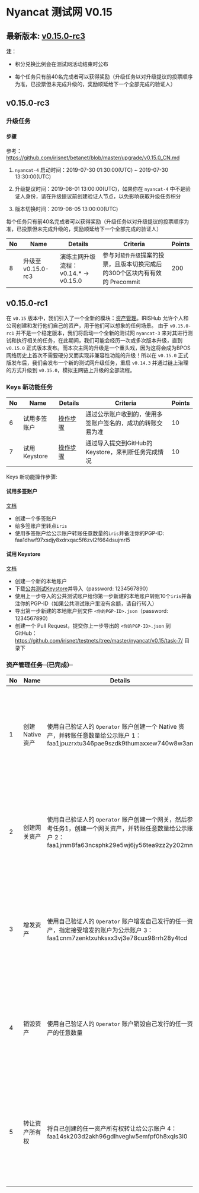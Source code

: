 # Nyancat 测试网 V0.15

## 最新版本: [v0.15.0-rc3](https://github.com/irisnet/irishub/releases/tag/v0.15.0-rc3)

**注**：

- 积分兑换比例会在测试网活动结束时公布

- 每个任务只有前40名完成者可以获得奖励（升级任务以对升级提议的投票顺序为准，已投票但未完成升级的，奖励顺延给下一个全部完成的验证人）

## v0.15.0-rc3

### 升级任务

#### 步骤

参考：<https://github.com/irisnet/betanet/blob/master/upgrade/v0.15.0_CN.md>

1. `nyancat-4` 启动时间：2019-07-30 01:30:00(UTC) ~ 2019-07-30 13:30:00(UTC)

2. 升级提议时间：2019-08-01 13:00:00(UTC)，如果你在 `nyancat-4` 中不是验证人身份，请在升级提议前创建验证人节点，以免影响获取升级任务积分

3. 版本切换时间：2019-08-05 13:00:00(UTC)

每个任务只有前40名完成者可以获得奖励（升级任务以对升级提议的投票顺序为准，已投票但未完成升级的，奖励顺延给下一个全部完成的验证人）

| No   | Name             | Details                                                      | Criteria                                                     | Points |
| ---- | ---------------- | ------------------------------------------------------------ | ------------------------------------------------------------ | ------ |
| 8    | 升级至 v0.15.0-rc3    | 演练主网升级流程：v0.14.* -> v0.15.0  | 参与对`软件升级`提案的投票，且版本切换完成后的300个区块内有有效的 Precommit  | 200    |

## v0.15.0-rc1

在 `v0.15` 版本中，我们引入了一个全新的模块：[资产管理](https://github.com/irisnet/irishub/blob/develop/docs/zh/features/asset.md)。IRISHub 允许个人和公司创建和发行他们自己的资产，用于他们可以想象的任何场景。
由于 `v0.15.0-rc1` 并不是一个稳定版本，我们将启动一个全新的测试网 `nyancat-3` 来对其进行测试和执行相关的任务，在此期间，我们可能会经历一次或多次版本升级，直到 `v0.15.0` 正式版本发布。而本次主网的升级是一个重头戏，因为这将会成为BPOS网络历史上首次不需要硬分叉而实现非兼容性功能的升级！所以在 `v0.15.0` 正式版发布后，我们会发布一个新的测试网升级任务，重启 `v0.14.3` 并通过链上治理的方式升级到 `v0.15.0`，模拟主网链上升级的全部流程。

### Keys 新功能任务

| No   | Name             | Details                                                      | Criteria                                                     | Points |
| ---- | ---------------- | ------------------------------------------------------------ | ------------------------------------------------------------ | ------ |
| 6    | 试用多签账户 | [操作步骤](#试用多签账户) | 通过公示账户收到的，使用多签账户签名的，成功的转账交易为准 | 10     |
| 7    | 试用 Keystore     | [操作步骤](#试用-Keystore) | 通过导入提交到GitHub的Keystore，来判断任务完成情况 | 10     |

Keys 新功能操作步骤:

#### 试用多签账户

[文档](https://stage.irisnet.org/docs/zh/cli-client/keys/add.html#%E5%88%9B%E5%BB%BA%E5%A4%9A%E7%AD%BE%E8%B4%A6%E6%88%B7)

- 创建一个多签账户
- 给多签账户里转点`iris`
- 使用多签账户给公示账户转账任意数量的`iris`并备注你的PGP-ID: faa1dhwf97xsdjy8xdrxqac5f6zvl2f664dsujmrl5

#### 试用 Keystore

[文档](https://stage.irisnet.org/docs/zh/cli-client/keys/export.html#%E4%BE%8B%E5%AD%90)

- 创建一个新的本地账户
- 下载[公共测试Keystore](task-7/public-keystore.json)并导入（password: 1234567890）
- 使用上一步导入的公共测试账户给你第一步新建的本地账户转账10个`iris`并备注你的PGP-ID（如果公共测试账户里没有余额，请自行转入）
- 导出第一步新建的本地账户到文件 `<你的PGP-ID>.json`（password: 1234567890）
- 创建一个 Pull Request，提交你上一步导出的 `<你的PGP-ID>.json` 到 GitHub：<https://github.com/irisnet/testnets/tree/master/nyancat/v0.15/task-7/> 目录下

### ~~资产管理任务（已完成）~~

| No   | Name             | Details                                                      | Criteria                                                     | Points |
| ---- | ---------------- | ------------------------------------------------------------ | ------------------------------------------------------------ | ------ |
| 1    | 创建 Native 资产 | 使用自己验证人的 `Operator` 账户创建一个 Native 资产，并转账任意数量给公示账户 1：faa1jpuzrxtu346pae9szdk9thumaxxew740w8w3an | 以公示账户收到的 Token 为准，通过资产 Owner 匹配任务完成情况 | 20     |
| 2    | 创建网关资产     | 使用自己验证人的 `Operator` 账户创建一个网关，然后参考任务1，创建一个网关资产，并转账任意数量给公示账户 2：faa1jmm8fa63ncsphk29e5wj6jy56tea9zz2y202mn | 以公示账户收到的 Token 为准，通过网关 Owner 匹配任务完成情况 | 30     |
| 3    | 增发资产         | 使用自己验证人的 `Operator` 账户增发自己发行的任一资产，指定接受增发的账户为公示账户 3：faa1cnm7zenktxuhksxx3vj3e78cux98rrh28y4tcd | 以公示账户收到的 Token 为准，通过资产 Owner 匹配任务完成情况 | 10     |
| 4    | 销毁资产         | 使用自己验证人的 `Operator` 账户销毁自己发行的任一资产的任意数量 | 以链上有效的 Burn 交易为准，通过交易发起人地址匹配任务完成情况 | 10     |
| 5    | 转让资产所有权   | 将自己创建的任一资产所有权转让给公示账户 4：faa14sk203d2akh96gdlhveglw5emfpf0h8xqls3l0 | 以公示账户收到的资产所有权转让为准，通过资产原 Owner 匹配任务完成情况 | 10     |
